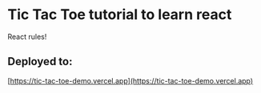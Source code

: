# Tic Tac Toe tutorial to learn react

React rules!

## Deployed to:

[https://tic-tac-toe-demo.vercel.app](https://tic-tac-toe-demo.vercel.app)
